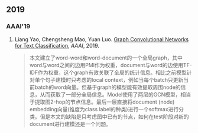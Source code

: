 ## 2019


### AAAI'19

1. Liang Yao, Chengsheng Mao, Yuan Luo. [Graph Convolutional Networks for Text Classification](https:\\arxiv.org\pdf\1809.05679.pdf), *AAAI*, 2019.

   > 本文建立了word-word和word-document的一个全局graph，其中word与word之间的边用PMI作为权重，document与word的边使用TF-IDF作为权重，这个graph有效关联了全局的统计信息。相比之前模型针对单个句子建模时只考虑的local context，例如当每个batch只更新当前batch的word向量。但基于graph的模型能有效提取周围node的信息，从而获取了一部分全局信息。Model使用了两层的GCN模型，相当于提取图2-hop的节点信息。最后一层直接将document (node) embedding向量(维度为class label的种类)进行一个softmax进行分类。但是本文的缺陷是只考虑图中已有的节点，如何在test阶段对新的document进行建模还是一个问题。
